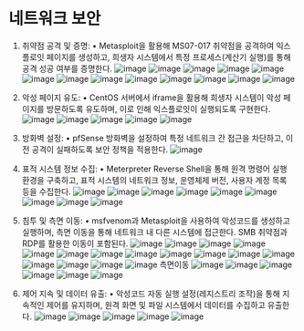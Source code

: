 # 네트워크 보안
1.	취약점 공격 및 증명:
	•	Metasploit을 활용해 MS07-017 취약점을 공격하여 익스플로잇 페이지를 생성하고, 희생자 시스템에서 특정 프로세스(계산기 실행)를 통해 공격 성공 여부를 증명한다.
![image](https://github.com/user-attachments/assets/03d2971f-ea5b-4912-b0d1-fb15e128831c)
![image](https://github.com/user-attachments/assets/083d99a1-d9da-4a5e-b692-c93de929c408)
![image](https://github.com/user-attachments/assets/ad28fb98-026e-476a-be41-083cff6f23f7)
![image](https://github.com/user-attachments/assets/85acdba4-e2ee-4c10-a9e5-71a387795eae)
![image](https://github.com/user-attachments/assets/eaf62b8b-dfa3-4ffe-adfa-709c8f8cdb54)
![image](https://github.com/user-attachments/assets/d53f914b-99a8-4365-a2b8-a1b347b9ce56)
![image](https://github.com/user-attachments/assets/4fa79355-87b2-40cc-8e1f-599c6eef3380)
![image](https://github.com/user-attachments/assets/ee0a6e2a-2d3d-47ce-843b-5dd11f2732d4)
![image](https://github.com/user-attachments/assets/a7e20a93-2ffb-40cf-8dde-a6f16edfee5d)
![image](https://github.com/user-attachments/assets/275c169c-5929-4767-a415-b09d1c5d6c60)
![image](https://github.com/user-attachments/assets/0c18de6f-b6fc-4b44-b1ab-d8affd36deba)
![image](https://github.com/user-attachments/assets/a92be62f-afe5-43ef-95e8-170351c6342f)
![image](https://github.com/user-attachments/assets/dd79968f-c4ba-4cbc-8bb8-0db6485e00d8)

2.	악성 페이지 유도:
  •	CentOS 서버에서 iframe을 활용해 희생자 시스템이 악성 페이지를 방문하도록 유도하며, 이로 인해 익스플로잇이 실행되도록 구현한다.
![image](https://github.com/user-attachments/assets/649d7edf-0a46-49cf-9ff9-a86cc1d1ffbf)
![image](https://github.com/user-attachments/assets/beb798be-343d-4bef-8365-b52fc96bf585)
![image](https://github.com/user-attachments/assets/adb77758-38c0-4b58-8a4a-1a74a1c53ace)
![image](https://github.com/user-attachments/assets/86d57233-266b-4b2a-a72d-8e8fafc5e54d)
![image](https://github.com/user-attachments/assets/58a4d006-ae17-4df1-b403-3e38dfdc14c8)


3.	방화벽 설정:
	•	pfSense 방화벽을 설정하여 특정 네트워크 간 접근을 차단하고, 이전 공격이 실패하도록 보안 정책을 적용한다.
![image](https://github.com/user-attachments/assets/4e386479-acd9-48b3-90be-8d7deefc8fcc)


4.	표적 시스템 정보 수집:
	•	Meterpreter Reverse Shell을 통해 원격 명령어 실행 환경을 구축하고, 표적 시스템의 네트워크 정보, 운영체제 버전, 사용자 계정 목록 등을 수집한다.
![image](https://github.com/user-attachments/assets/957cdaaf-3b99-4e44-af32-d2a93e0e0961)
![image](https://github.com/user-attachments/assets/463e8f8b-dc29-4da3-993b-3738cba190e0)
![image](https://github.com/user-attachments/assets/d2f03a19-cb78-4904-8b3f-4ae0ffedcbec)
![image](https://github.com/user-attachments/assets/792bf31f-3b71-42f2-8c39-1e780d867136)
![image](https://github.com/user-attachments/assets/d931074c-a169-4e1c-8046-c2b1c6fc1cf2)
![image](https://github.com/user-attachments/assets/d9b5958c-020c-46b4-b149-ebbf5ec4fcd3)
![image](https://github.com/user-attachments/assets/5cdc6ad1-fda7-4c0f-98ac-6be5d2307002)
![image](https://github.com/user-attachments/assets/3dae2dd3-f0f5-41d0-8ba5-fa430ca5b0d5)
![image](https://github.com/user-attachments/assets/93d57871-401e-4c61-9029-24baa72f1f6d)

5.	침투 및 측면 이동:
	•	msfvenom과 Metasploit을 사용하여 악성코드를 생성하고 실행하며, 측면 이동을 통해 네트워크 내 다른 시스템에 접근한다. SMB 취약점과 RDP를 활용한 이동이 포함된다.
![image](https://github.com/user-attachments/assets/2c9b31f8-1be3-4342-acb4-abf98955784b)
![image](https://github.com/user-attachments/assets/4bb1a9f1-b656-497a-b923-6178b2a329ca)
![image](https://github.com/user-attachments/assets/a15a2e2e-7fe4-46fc-91b4-750a49aaa598)
![image](https://github.com/user-attachments/assets/4d9c08a1-8c0f-4635-bd07-1274bbfdd027)
![image](https://github.com/user-attachments/assets/b6fefab3-98f2-4f33-9079-607c0c284098)
![image](https://github.com/user-attachments/assets/d663136e-49ea-43e8-9eba-1bcac2b86b64)
![image](https://github.com/user-attachments/assets/2f88839d-2fa4-4a2c-89c0-99c10473981a)
![image](https://github.com/user-attachments/assets/94761077-7e9a-4780-bb50-ec1d86a7b3fd)
![image](https://github.com/user-attachments/assets/4e943e84-0cee-4560-8fbd-27e1aba4897e)
![image](https://github.com/user-attachments/assets/f6e523b3-632d-42f7-afdd-60c17668cf1e)
![image](https://github.com/user-attachments/assets/53439821-a0fb-4f7c-98c7-7bf2a718b2a3)
![image](https://github.com/user-attachments/assets/e6d22cae-baa9-4941-ad10-c774799c7cd5)
![image](https://github.com/user-attachments/assets/36a36e3a-1694-4ca5-b7d3-4ba64ba75346)
![image](https://github.com/user-attachments/assets/74074759-ad0b-4e9a-85ec-a9b5aa6d3ed1)
![image](https://github.com/user-attachments/assets/c9bd816e-9f32-40a2-a06f-300e82f93068)
![image](https://github.com/user-attachments/assets/70c27fac-7b5f-4a0c-b749-caadbff24c6b)
측면이동
![image](https://github.com/user-attachments/assets/8696a8c5-8a9e-452c-acc4-8d2ab36b4d06)
![image](https://github.com/user-attachments/assets/cf2c5e5a-3df1-4cdd-ae7c-09fdfb529d7d)
![image](https://github.com/user-attachments/assets/ca0d7058-5356-4258-8b79-836a352385ea)
![image](https://github.com/user-attachments/assets/6f4908d6-a8a7-478a-b2a1-c857037aa73c)
![image](https://github.com/user-attachments/assets/ba374254-d07e-490c-b421-304155870daf)
![image](https://github.com/user-attachments/assets/0bd53266-8c15-4b00-a097-f7515e2e6a84)

6.	제어 지속 및 데이터 유출:
	•	악성코드 자동 실행 설정(레지스트리 조작)을 통해 지속적인 제어를 유지하며, 원격 화면 및 파일 시스템에서 데이터를 수집하고 유출한다.
![image](https://github.com/user-attachments/assets/32780cb4-6f0d-4033-8c42-abd406a0d94c)
![image](https://github.com/user-attachments/assets/8ec4ed8c-b5c3-4f64-8558-c919e9869d0d)
![image](https://github.com/user-attachments/assets/1a1f5114-d216-44db-aaa8-b8dbb86986f0)
![image](https://github.com/user-attachments/assets/b399f021-7bc4-44c2-8ed8-79df68ec42f6)
![image](https://github.com/user-attachments/assets/9bd7457f-6675-4e27-8e64-00ec5c4fd914)
